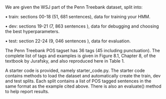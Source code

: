 We are given the WSJ part of the Penn Treebank dataset, split into: 

• train: sections 00-18 (51, 681 sentences), data for training your HMM.

• dev: sections 19-21 (7, 863 sentences ), data for debugging and choosing the best hyperparameters.

• test: section 22-24 (9, 046 sentences ), data for evaluation.

The Penn Treebank POS tagset has 36 tags (45 including punctuation). The complete list of tags and
examples is given in Figure 8.1, Chapter 8, of the textbook by Jurafsky, and also reproduced here in Table 1.

A starter code is provided, namely starter_code.py.
The starter code contains methods to load the dataset and automatically create the train, dev and test splits. Each split contains a list of POS tagged sentences in the same format as the example cited above.
There is also an evaluate() method to help report results.
